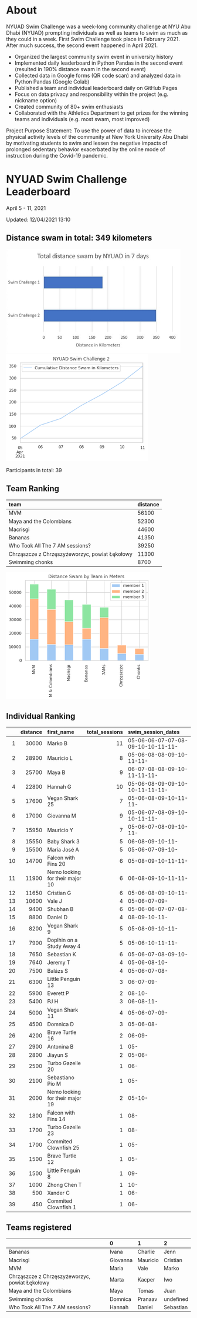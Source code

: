 # About
NYUAD Swim Challenge was a week-long community challenge at NYU Abu Dhabi (NYUAD) prompting individuals as well as teams to swim as much as they could in a week. First Swim Challenge took place in February 2021. After much success, the second event happened in April 2021. 

- Organized the largest community swim event in university history
- Implemented daily leaderboard in Python Pandas in the second event (resulted in 190% distance swam in the second event)  
- Collected data in Google forms (QR code scan) and analyzed data in Python Pandas (Google Colab)
- Published a team and individual leaderboard daily on GitHub Pages
- Focus on data privacy and responsibility within the project (e.g. nickname option)
- Created community of 80+ swim enthusiasts
- Collaborated with the Athletics Department to get prizes for the winning teams and individuals (e.g. most swam, most improved) 

Project Purpose Statement:
To use the power of data to increase the physical activity levels of the community at New York University Abu Dhabi by motivating students to swim and lessen the negative impacts of prolonged sedentary behavior exacerbated by the online mode of instruction during the Covid-19 pandemic.

# NYUAD Swim Challenge Leaderboard  
April 5 - 11, 2021  

Updated: 
12/04/2021 13:10

## Distance swam in total: 349 kilometers 
![Comparison with Swim challenge 1](swim-challenge-1-2-comparison.png) 
![Cumuulative distance ](cum_distance_by_day.png)  

Participants in total: 39  


## Team Ranking  


| team                                           |   distance |
|:-----------------------------------------------|------------|
| MVM                                            |      56100 |
| Maya and the Colombians                        |      52300 |
| Macrisgi                                       |      44600 |
| Bananas                                        |      41350 |
| Who Took All The 7 AM sessions?                |      39250 |
| Chrząszcze z Chrzęszyżeworzyc, powiat Łękołowy |      11300 |
| Swimming chonks                                |       8700 |



![Distance by teams](teams-graph.png)  

## Individual Ranking  
|    |   distance | first_name                      |   total_sessions | swim_session_dates                |
|---:|-----------:|:--------------------------------|-----------------:|:----------------------------------|
|  1 |      30000 | Marko B                         |               11 | 05-06-06-07-07-08-09-10-10-11-11- |
|  2 |      28900 | Mauricio L                      |                8 | 05-06-08-08-09-10-11-11-          |
|  3 |      25700 | Maya B                          |                9 | 06-07-08-08-09-10-11-11-11-       |
|  4 |      22800 | Hannah G                        |               10 | 05-06-08-09-09-10-10-11-11-11-    |
|  5 |      17600 | Vegan Shark 25                  |                7 | 05-06-08-09-10-11-11-             |
|  6 |      17000 | Giovanna M                      |                9 | 05-06-07-08-09-10-10-11-11-       |
|  7 |      15950 | Mauricio  Y                     |                7 | 05-06-07-08-09-10-11-             |
|  8 |      15550 | Baby Shark 3                    |                5 | 06-08-09-10-11-                   |
|  9 |      15500 | María José  A                   |                5 | 05-06-07-09-10-                   |
| 10 |      14700 | Falcon with Fins 20             |                6 | 05-08-09-10-11-11-                |
| 11 |      11900 | Nemo looking for their major 10 |                6 | 06-08-09-10-11-11-                |
| 12 |      11650 | Cristian G                      |                6 | 05-06-08-09-10-11-                |
| 13 |      10600 | Vale J                          |                4 | 05-06-07-09-                      |
| 14 |       9400 | Shubhan B                       |                6 | 05-06-06-07-07-08-                |
| 15 |       8800 | Daniel D                        |                4 | 08-09-10-11-                      |
| 16 |       8200 | Vegan Shark 9                   |                5 | 05-08-09-10-11-                   |
| 17 |       7900 | Doplhin on a Study Away 4       |                5 | 05-06-10-11-11-                   |
| 18 |       7650 | Sebastian K                     |                6 | 05-06-07-08-09-10-                |
| 19 |       7640 | Jeremy T                        |                4 | 05-06-08-10-                      |
| 20 |       7500 | Balázs S                        |                4 | 05-06-07-08-                      |
| 21 |       6300 | Little Penguin 13               |                3 | 06-07-09-                         |
| 22 |       5900 | Everett  P                      |                2 | 08-10-                            |
| 23 |       5400 | PJ H                            |                3 | 06-08-11-                         |
| 24 |       5000 | Vegan Shark 11                  |                4 | 05-06-07-09-                      |
| 25 |       4500 | Domnica  D                      |                3 | 05-06-08-                         |
| 26 |       4200 | Brave Turtle 16                 |                2 | 06-09-                            |
| 27 |       2900 | Antonina B                      |                1 | 05-                               |
| 28 |       2800 | Jiayun S                        |                2 | 05-06-                            |
| 29 |       2500 | Turbo Gazelle 20                |                1 | 06-                               |
| 30 |       2100 | Sebastiano Pio M                |                1 | 05-                               |
| 31 |       2000 | Nemo looking for their major 19 |                2 | 05-10-                            |
| 32 |       1800 | Falcon with Fins 14             |                1 | 08-                               |
| 33 |       1700 | Turbo Gazelle 23                |                1 | 08-                               |
| 34 |       1700 | Commited Clownfish 25           |                1 | 05-                               |
| 35 |       1500 | Brave Turtle 12                 |                1 | 05-                               |
| 36 |       1500 | Little Penguin 8                |                1 | 09-                               |
| 37 |       1000 | Zhong Chen T                    |                1 | 10-                               |
| 38 |        500 | Xander C                        |                1 | 06-                               |
| 39 |        450 | Commited Clownfish 1            |                1 | 06-                               |
## Teams registered  
|                                                | 0        | 1        | 2         |
|:-----------------------------------------------|:---------|:---------|:----------|
| Bananas                                        | Ivana    | Charlie  | Jenn      |
| Macrisgi                                       | Giovanna | Mauricio | Cristian  |
| MVM                                            | Maria    | Vale     | Marko     |
| Chrząszcze z Chrzęszyżeworzyc, powiat Łękołowy | Marta    | Kacper   | Iwo       |
| Maya and the Colombians                        | Maya     | Tomas    | Juan      |
| Swimming chonks                                | Domnica  | Pranaav  | undefined |
| Who Took All The 7 AM sessions?                | Hannah   | Daniel   | Sebastian |

